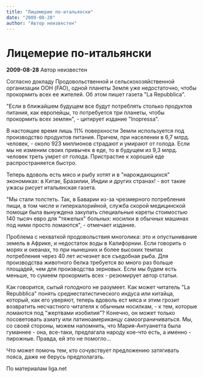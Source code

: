 ```yaml
---
title: "Лицемерие по-итальянски"
date: "2009-08-28"
author: "Автор неизвестен"
---
```


# Лицемерие по-итальянски

**2009-08-28** Автор неизвестен

Согласно докладу Продовольственной и сельскохозяйственной организации ООН (FAO), одной планеты Земля уже недостаточно, чтобы прокормить всех ее жителей. Об этом пишет газета "La Repubblica".

"Если в ближайшем будущем все будут потреблять столько продуктов питания, как европейцы, то потребуется три планеты, чтобы прокормить всех землян", - цитирует издание "Inopressa".

В настоящее время лишь 11% поверхности Земли используется под производство продуктов питания. Причем, при населении в 6,7 млрд. человек, - около 923 миллионов страдают и умирают от голода. Если мы не изменим своих привычек в еде, то в будущем из 9,3 млрд. человек треть умрет от голода. Пристрастие к хорошей еде распространяется быстро.

Теперь вдоволь есть мясо и рыбу хотят и в "нарождающихся" экономиках: в Китае, Бразилии, Индии и других странах! - вот такие ужасы рисует итальянская газета.

"Мы стали толстеть. Так, в Баварии из-за чрезмерного потребления пищи, в том числе и гиперкалорийной, служба скорой медицинской помощи была вынуждена закупать специальные кареты стоимостью 140 тысяч евро для "тяжелых" больных: носилки в обычных машинах под ними просто ломаются", - отмечает издание.

Проблема с нехваткой продовольствия многолика: это и опустынивание земель в Африке, и недостаток воды в Калифорнии. Если говорить о морях и океанах, то при нынешних и более высоких темпах потребления через 40 лет исчезнет вся съедобная рыба. Для производства животного белка требуется во много раз больше площадей, чем для производства зерновых. Если мы будем есть меньше, то сумеем прокормить всех - резюмирует автор статьи.

Как говорится, сытый голодного не разумеет. Как может читатель "La Repubblica" понять среднестатистического индуса или китайца, который, как его уверяют, теперь вдоволь ест мяса и этим грозит возвратить несчастного читателя к обычным носилкам, - к тем, которые ломаются под "жертвами изобилия"? Конечно, он может только посоветовать азиату или латиноамериканцу самоограничиваться. Мы, со своей стороны, можем напомнить, что Мария-Антуанетта была гуманнее - она, все-таки, предлагала народу кое-что есть, а именно - пирожные. Правда, ей это не помогло...

Что может помочь тем, кто сочувствует предложению затягивать пояса, даже не берусь предполагать.

По материалам liga.net
